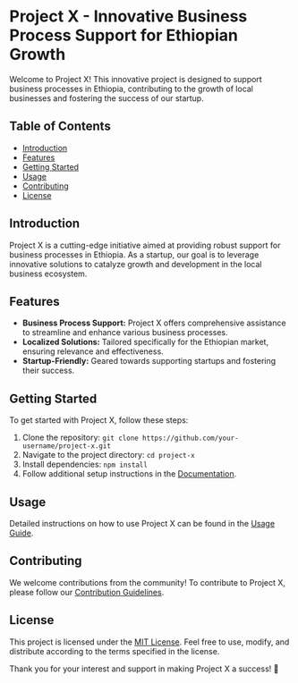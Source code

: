 # Project X - Innovative Business Process Support for Ethiopian Growth

Welcome to Project X! This innovative project is designed to support business processes in Ethiopia, contributing to the growth of local businesses and fostering the success of our startup.

## Table of Contents

- [Introduction](#introduction)
- [Features](#features)
- [Getting Started](#getting-started)
- [Usage](#usage)
- [Contributing](#contributing)
- [License](#license)

## Introduction

Project X is a cutting-edge initiative aimed at providing robust support for business processes in Ethiopia. As a startup, our goal is to leverage innovative solutions to catalyze growth and development in the local business ecosystem.

## Features

- **Business Process Support:** Project X offers comprehensive assistance to streamline and enhance various business processes.
- **Localized Solutions:** Tailored specifically for the Ethiopian market, ensuring relevance and effectiveness.
- **Startup-Friendly:** Geared towards supporting startups and fostering their success.

## Getting Started

To get started with Project X, follow these steps:

1. Clone the repository: `git clone https://github.com/your-username/project-x.git`
2. Navigate to the project directory: `cd project-x`
3. Install dependencies: `npm install`
4. Follow additional setup instructions in the [Documentation](./docs/).

## Usage

Detailed instructions on how to use Project X can be found in the [Usage Guide](./docs/usage.md).

## Contributing

We welcome contributions from the community! To contribute to Project X, please follow our [Contribution Guidelines](./CONTRIBUTING.md).

## License

This project is licensed under the [MIT License](./LICENSE). Feel free to use, modify, and distribute according to the terms specified in the license.

Thank you for your interest and support in making Project X a success! 🚀
